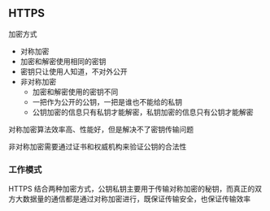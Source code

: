 ## HTTPS

加密方式
  - 对称加密
   - 加密和解密使用相同的密钥
   - 密钥只让使用人知道，不对外公开
  - 非对称加密
    - 加密和解密使用的密钥不同
    - 一把作为公开的公钥，一把是谁也不能给的私钥
    - 公钥加密的信息只有私钥才能解密，私钥加密的信息只有公钥才能解密

对称加密算法效率高、性能好，但是解决不了密钥传输问题

非对称加密需要通过证书和权威机构来验证公钥的合法性

### 工作模式

HTTPS 结合两种加密方式，公钥私钥主要用于传输对称加密的秘钥，而真正的双方大数据量的通信都是通过对称加密进行，既保证传输安全，也保证传输效率
